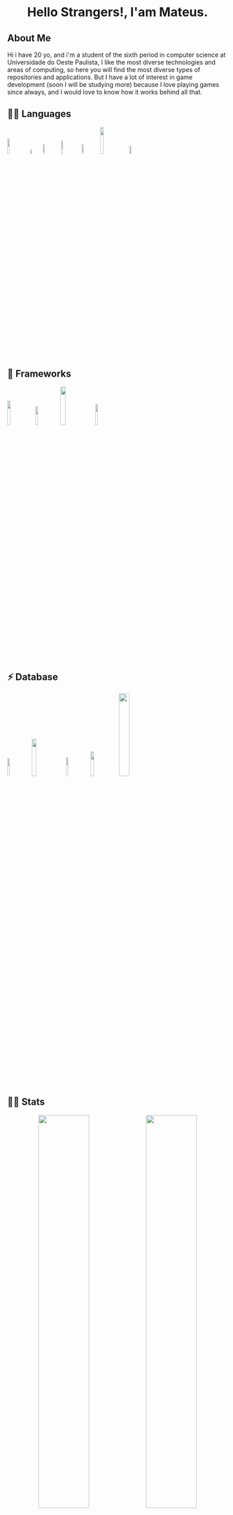 <h1 align="center"> Hello Strangers!, I'am Mateus.</h1>

## About Me
<p>
    Hi i have 20 yo, and i'm a student of the sixth period in computer science at Universidade do Oeste Paulista, I like the most diverse technologies and areas of computing, so here you will find the most diverse types of repositories and applications. But I have a lot of interest in game development (soon I will be studying more) because I love playing games since always, and I would love to know how it works behind all that.
</p>

## 👩‍💻 Languages

<div align="start">
    <div>
        <img width="9.5%" src="https://img.shields.io/badge/Python-3776AB?style=for-the-badge&logo=python&logoColor=white" />
        <img width="5%" src="https://img.shields.io/badge/C-00599C?style=for-the-badge&logo=c&logoColor=white" />
        <img width="7.5%" src="https://img.shields.io/badge/Java-ED8B00?style=for-the-badge&logo=java&logoColor=white" />
        <img width="8.7%" src="https://img.shields.io/badge/HTML5-E34F26?style=for-the-badge&logo=html5&logoColor=white" />
        <img width="7.5%" src="https://img.shields.io/badge/CSS3-1572B6?style=for-the-badge&logo=css3&logoColor=white" />
        <img width="12.5%" src="https://img.shields.io/badge/JavaScript-323330?style=for-the-badge&logo=javascript&logoColor=F7DF1E" />
        <img width="6.9%" src="https://img.shields.io/badge/PHP-777BB4?style=for-the-badge&logo=php&logoColor=white" />
    </div>
</div>
<br/>
<br/>

## 🚀 Frameworks


<div align="start">
    <img width="12%" src="https://img.shields.io/badge/Node.js-43853D?style=for-the-badge&logo=node-dot-js&logoColor=white" />
    <img width="10.5%" src="https://img.shields.io/badge/React-20232A?style=for-the-badge&logo=react&logoColor=61DAFB" />
    <img width="15%" src="https://img.shields.io/badge/Bootstrap-563D7C?style=for-the-badge&logo=bootstrap&logoColor=white" />
    <img width="11.2%" src="https://img.shields.io/badge/jQuery-0769AD?style=for-the-badge&logo=jquery&logoColor=white" />
</div>


<br/>
<br/>

## ⚡ Database

<div align="start">
    <div align="start">
        <img width="10.25%" src="https://img.shields.io/badge/MySQL-00000F?style=for-the-badge&logo=mysql&logoColor=white" />
        <img width="14.7%" src="https://img.shields.io/badge/PostgreSQL-316192?style=for-the-badge&logo=postgresql&logoColor=white" />
        <img width="10.5%" src="https://img.shields.io/badge/Oracle-F80000?style=for-the-badge&logo=oracle&logoColor=red">
        <img width="12%" src="https://img.shields.io/badge/MongoDB-4EA94B?style=for-the-badge&logo=mongodb&logoColor=white" />
        <img width="22%" src="https://img.shields.io/badge/Microsoft%20SQL%20Sever-CC2927?style=for-the-badge&logo=microsoft%20sql%20server&logoColor=white" />
    </div>
</div>

<!-- 
## 💻 Workspace Spec

<div align="start">
    <img width="37%" src="https://img.shields.io/badge/Intel-Core_i3_9th-0071C5?style=for-the-badge&logo=intel&logoColor=white"/>
    <img width="34%" src="https://img.shields.io/badge/NVIDIA-GTX1660-76B900?style=for-the-badge&logo=nvidia&logoColor=white"/>

</div> -->


</br>
</br>


## 🐱‍👤 Stats


<p align="center">
  <img width="48%" src="https://github-readme-stats.vercel.app/api?username=rxngui&show_icons=true&theme=tokyonight" />
  <img width="48%" src="https://github-readme-streak-stats.herokuapp.com/?user=rxngui&theme=tokyonight" />
</p>

### Reach me out 👇

[![Linkedin Badge](https://img.shields.io/badge/-LinkedIn-blue?style=flat-square&logo=Linkedin&logoColor=white)](https://www.instagram.com/mattew.me/)
[![Instagram Badge](https://img.shields.io/badge/-Instagram-violet?style=flat-square&logo=Instagram&logoColor=white)](https://www.instagram.com/mattew.me/)
